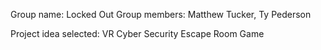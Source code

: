 Group name: Locked Out
Group members: Matthew Tucker, Ty Pederson

Project idea selected: VR Cyber Security Escape Room Game
